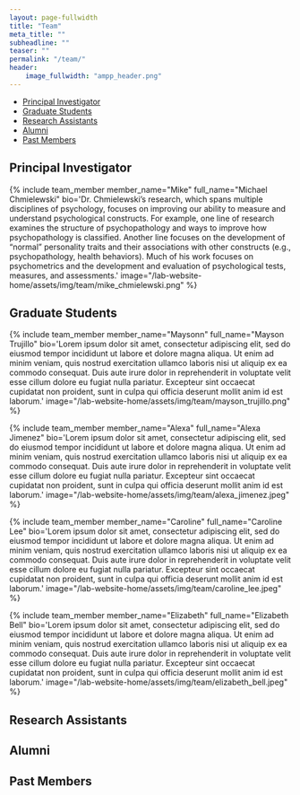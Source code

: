 ```yaml
---
layout: page-fullwidth
title: "Team"
meta_title: ""
subheadline: ""
teaser: ""
permalink: "/team/"
header:
    image_fullwidth: "ampp_header.png"
---
```


<div data-magellan-expedition="fixed">
  <ul class="sub-nav">
    <li data-magellan-arrival="Principal_Investigator"><a href="#Principal_Investigator">Principal Investigator</a></li>
    <li data-magellan-arrival="Graduate_Students"><a href="#Graduate_Students">Graduate Students</a></li>
    <li data-magellan-arrival="Research Assistants"><a href="#Research Assistants">Research Assistants</a></li>
    <li data-magellan-arrival="Alumni"><a href="#Alumni">Alumni</a></li>
    <li data-magellan-arrival="Past_Members"><a href="#Past_Members">Past Members</a></li>
  </ul>
</div>

<h2 data-magellan-destination="Principal_Investigator">Principal Investigator</h2>
<a name="Principal_Investigator"></a>

{% include team_member member_name="Mike" full_name="Michael Chmielewski" bio='Dr. Chmielewski’s research, which spans multiple disciplines of psychology, focuses on improving our ability to measure and understand psychological constructs. For example, one line of research examines the structure of psychopathology and ways to improve how psychopathology is classified.  Another line focuses on the development of “normal” personality traits and their associations with other constructs (e.g., psychopathology, health behaviors).  Much of his work focuses on psychometrics and the development and evaluation of psychological tests, measures, and assessments.' image="/lab-website-home/assets/img/team/mike_chmielewski.png" %}

<h2 data-magellan-destination="Graduate_Students">Graduate Students</h2>
<a name="Graduate_Students"></a>

{% include team_member member_name="Maysonn" full_name="Mayson Trujillo" bio='Lorem ipsum dolor sit amet, consectetur adipiscing elit, sed do eiusmod tempor incididunt ut labore et dolore magna aliqua. Ut enim ad minim veniam, quis nostrud exercitation ullamco laboris nisi ut aliquip ex ea commodo consequat. Duis aute irure dolor in reprehenderit in voluptate velit esse cillum dolore eu fugiat nulla pariatur. Excepteur sint occaecat cupidatat non proident, sunt in culpa qui officia deserunt mollit anim id est laborum.' image="/lab-website-home/assets/img/team/mayson_trujillo.png" %}

{% include team_member member_name="Alexa" full_name="Alexa Jimenez" bio='Lorem ipsum dolor sit amet, consectetur adipiscing elit, sed do eiusmod tempor incididunt ut labore et dolore magna aliqua. Ut enim ad minim veniam, quis nostrud exercitation ullamco laboris nisi ut aliquip ex ea commodo consequat. Duis aute irure dolor in reprehenderit in voluptate velit esse cillum dolore eu fugiat nulla pariatur. Excepteur sint occaecat cupidatat non proident, sunt in culpa qui officia deserunt mollit anim id est laborum.' image="/lab-website-home/assets/img/team/alexa_jimenez.jpeg" %}

{% include team_member member_name="Caroline" full_name="Caroline Lee" bio='Lorem ipsum dolor sit amet, consectetur adipiscing elit, sed do eiusmod tempor incididunt ut labore et dolore magna aliqua. Ut enim ad minim veniam, quis nostrud exercitation ullamco laboris nisi ut aliquip ex ea commodo consequat. Duis aute irure dolor in reprehenderit in voluptate velit esse cillum dolore eu fugiat nulla pariatur. Excepteur sint occaecat cupidatat non proident, sunt in culpa qui officia deserunt mollit anim id est laborum.' image="/lab-website-home/assets/img/team/caroline_lee.jpeg" %}

{% include team_member member_name="Elizabeth" full_name="Elizabeth Bell" bio='Lorem ipsum dolor sit amet, consectetur adipiscing elit, sed do eiusmod tempor incididunt ut labore et dolore magna aliqua. Ut enim ad minim veniam, quis nostrud exercitation ullamco laboris nisi ut aliquip ex ea commodo consequat. Duis aute irure dolor in reprehenderit in voluptate velit esse cillum dolore eu fugiat nulla pariatur. Excepteur sint occaecat cupidatat non proident, sunt in culpa qui officia deserunt mollit anim id est laborum.' image="/lab-website-home/assets/img/team/elizabeth_bell.jpeg" %}

<h2 data-magellan-destination="Research Assistants">Research Assistants</h2>
<a name="Research Assistants"></a>

<h2 data-magellan-destination="Alumni">Alumni</h2>
<a name="Alumni"></a>

<h2 data-magellan-destination="Past Members">Past Members</h2>
<a name="Past Members"></a>

